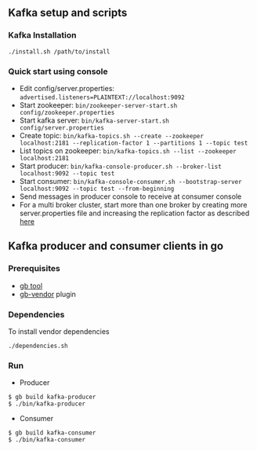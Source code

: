 ## Kafka setup and scripts

### Kafka Installation

```
./install.sh /path/to/install
```


### Quick start using console

- Edit config/server.properties: `advertised.listeners=PLAINTEXT://localhost:9092` 
- Start zookeeper: `bin/zookeeper-server-start.sh config/zookeeper.properties`
- Start kafka server: `bin/kafka-server-start.sh config/server.properties`
- Create topic: `bin/kafka-topics.sh --create --zookeeper localhost:2181 --replication-factor 1 --partitions 1 --topic test`
- List topics on zookeeper: `bin/kafka-topics.sh --list --zookeeper localhost:2181`
- Start producer: `bin/kafka-console-producer.sh --broker-list localhost:9092 --topic test`
- Start consumer: `bin/kafka-console-consumer.sh --bootstrap-server localhost:9092 --topic test --from-beginning`
- Send messages in producer console to receive at consumer console
- For a multi broker cluster, start more than one broker by creating more server.properties file and increasing the replication factor as described [here](https://kafka.apache.org/quickstart#quickstart_multibroker)

## Kafka producer and consumer clients in go

### Prerequisites
- [gb tool](https://getgb.io/) 
- [gb-vendor](https://godoc.org/github.com/constabulary/gb/cmd/gb-vendor) plugin

### Dependencies

To install vendor dependencies
```
./dependencies.sh
```

### Run
- Producer

```
$ gb build kafka-producer
$ ./bin/kafka-producer
```

- Consumer

```
$ gb build kafka-consumer
$ ./bin/kafka-consumer
```




